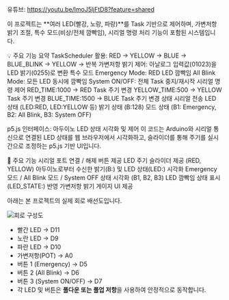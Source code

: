 유튜브: https://youtu.be/lmoJ5ljFtD8?feature=shared

이 프로젝트는 **여러 LED(빨강, 노랑, 파랑)**를 Task 기반으로 제어하며, 가변저항 밝기 조절, 특수 모드(비상/전체 깜빡임), 시리얼 명령 처리 기능이 포함된 시스템입니다.

💡 주요 기능 요약
TaskScheduler 활용: RED → YELLOW → BLUE → BLUE_BLINK → YELLOW → 반복
가변저항 밝기 제어: 아날로그 입력값(01023)을 LED 밝기(0255)로 변환
특수 모드
Emergency Mode: RED LED 깜빡임
All Blink Mode: 모든 LED 동시에 깜빡임
System ON/OFF: 전체 Task 중지/재시작
시리얼 명령 제어
RED_TIME:1000 → RED Task 주기 변경
YELLOW_TIME:500 → YELLOW Task 주기 변경
BLUE_TIME:1500 → BLUE Task 주기 변경
상태 시리얼 전송
LED 상태 (LED:RED, LED:YELLOW 등)
밝기 상태 (B:128)
모드 상태 (B1: Emergency, B2: All Blink, B3: System OFF)

 p5.js 인터페이스: 아두이노 LED 상태 시각화 및 제어
이 코드는 Arduino와 시리얼 통신으로 연결된 LED 상태를 웹 브라우저에서 시각화하고, 슬라이더를 통해 주기를 실시간으로 조정하는 p5.js 기반 UI입니다.

📌 주요 기능
시리얼 포트 연결 / 해제 버튼 제공
LED 주기 슬라이더 제공 (RED, YELLOW)
아두이노로부터 수신한 밝기(B:) 및 LED 상태(LED:) 시각화
Emergency 모드 / All Blink 모드 / System OFF 상태 시각화 (B1, B2, B3)
LED 깜빡임 상태 표시 (LED_STATE:) 반영
가변저항 밝기 게이지 UI 제공




아래는 본 프로젝트의 실제 회로 배선도입니다.

![회로 구성도](blink/image.png)

- 빨간 LED → D11
- 노란 LED → D9
- 파란 LED → D10
- 가변저항(POT) → A0
- 버튼 1 (Emergency) → D5
- 버튼 2 (All Blink) → D6
- 버튼 3 (System ON/OFF) → D7
- 각 LED 및 버튼은 **풀다운 또는 풀업 저항**을 사용하여 안정적으로 동작합니다.

